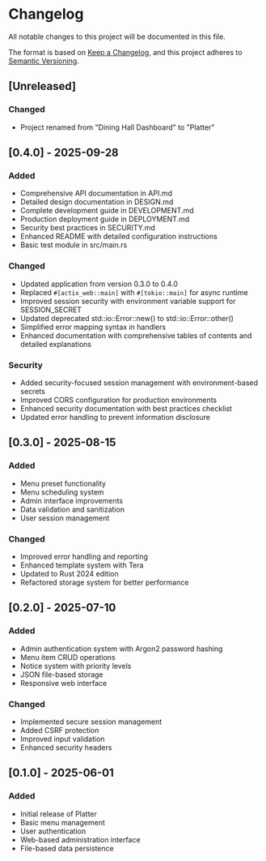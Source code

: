 # Changelog

All notable changes to this project will be documented in this file.

The format is based on [Keep a Changelog](https://keepachangelog.com/en/1.0.0/),
and this project adheres to [Semantic Versioning](https://semver.org/spec/v2.0.0.html).

## [Unreleased]

### Changed
- Project renamed from \"Dining Hall Dashboard\" to \"Platter\"

## [0.4.0] - 2025-09-28

### Added
- Comprehensive API documentation in API.md
- Detailed design documentation in DESIGN.md
- Complete development guide in DEVELOPMENT.md
- Production deployment guide in DEPLOYMENT.md
- Security best practices in SECURITY.md
- Enhanced README with detailed configuration instructions
- Basic test module in src/main.rs

### Changed
- Updated application from version 0.3.0 to 0.4.0
- Replaced `#[actix_web::main]` with `#[tokio::main]` for async runtime
- Improved session security with environment variable support for SESSION_SECRET
- Updated deprecated std::io::Error::new() to std::io::Error::other()
- Simplified error mapping syntax in handlers
- Enhanced documentation with comprehensive tables of contents and detailed explanations

### Security
- Added security-focused session management with environment-based secrets
- Improved CORS configuration for production environments
- Enhanced security documentation with best practices checklist
- Updated error handling to prevent information disclosure

## [0.3.0] - 2025-08-15

### Added
- Menu preset functionality
- Menu scheduling system
- Admin interface improvements
- Data validation and sanitization
- User session management

### Changed
- Improved error handling and reporting
- Enhanced template system with Tera
- Updated to Rust 2024 edition
- Refactored storage system for better performance

## [0.2.0] - 2025-07-10

### Added
- Admin authentication system with Argon2 password hashing
- Menu item CRUD operations
- Notice system with priority levels
- JSON file-based storage
- Responsive web interface

### Changed
- Implemented secure session management
- Added CSRF protection
- Improved input validation
- Enhanced security headers

## [0.1.0] - 2025-06-01

### Added
- Initial release of Platter
- Basic menu management
- User authentication
- Web-based administration interface
- File-based data persistence